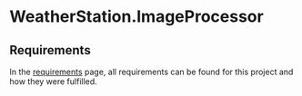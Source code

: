 # WeatherStation.ImageProcessor

## Requirements
In the [requirements](REQUIREMENTS) page, all requirements can be found for this project and how they were fulfilled. 